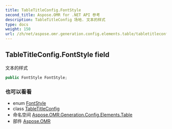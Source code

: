 ```yaml
---
title: TableTitleConfig.FontStyle
second_title: Aspose.OMR for .NET API 参考
description: TableTitleConfig 场地. 文本的样式
type: docs
weight: 150
url: /zh/net/aspose.omr.generation.config.elements.table/tabletitleconfig/fontstyle/
---
```

## TableTitleConfig.FontStyle field

文本的样式

```csharp
public FontStyle FontStyle;
```

### 也可以看看

* enum [FontStyle](../../../aspose.omr.generation/fontstyle/)
* class [TableTitleConfig](../)
* 命名空间 [Aspose.OMR.Generation.Config.Elements.Table](../../tabletitleconfig/)
* 部件 [Aspose.OMR](../../../)


